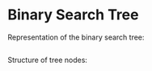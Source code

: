 # Binary Search Tree

Representation of the binary search tree:

```go

```

Structure of tree nodes:
```go

```
